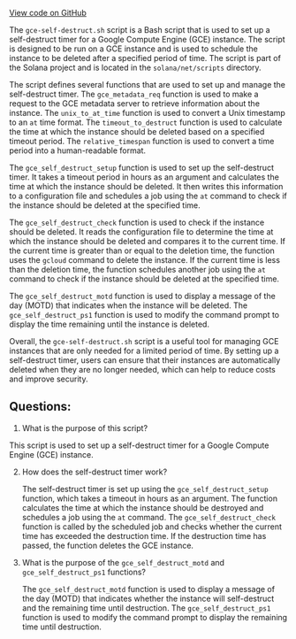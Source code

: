 [View code on GitHub](https://github.com/solana-labs/solana/blob/master/net/scripts/gce-self-destruct.sh)

The `gce-self-destruct.sh` script is a Bash script that is used to set up a self-destruct timer for a Google Compute Engine (GCE) instance. The script is designed to be run on a GCE instance and is used to schedule the instance to be deleted after a specified period of time. The script is part of the Solana project and is located in the `solana/net/scripts` directory.

The script defines several functions that are used to set up and manage the self-destruct timer. The `gce_metadata_req` function is used to make a request to the GCE metadata server to retrieve information about the instance. The `unix_to_at_time` function is used to convert a Unix timestamp to an `at` time format. The `timeout_to_destruct` function is used to calculate the time at which the instance should be deleted based on a specified timeout period. The `relative_timespan` function is used to convert a time period into a human-readable format.

The `gce_self_destruct_setup` function is used to set up the self-destruct timer. It takes a timeout period in hours as an argument and calculates the time at which the instance should be deleted. It then writes this information to a configuration file and schedules a job using the `at` command to check if the instance should be deleted at the specified time.

The `gce_self_destruct_check` function is used to check if the instance should be deleted. It reads the configuration file to determine the time at which the instance should be deleted and compares it to the current time. If the current time is greater than or equal to the deletion time, the function uses the `gcloud` command to delete the instance. If the current time is less than the deletion time, the function schedules another job using the `at` command to check if the instance should be deleted at the specified time.

The `gce_self_destruct_motd` function is used to display a message of the day (MOTD) that indicates when the instance will be deleted. The `gce_self_destruct_ps1` function is used to modify the command prompt to display the time remaining until the instance is deleted.

Overall, the `gce-self-destruct.sh` script is a useful tool for managing GCE instances that are only needed for a limited period of time. By setting up a self-destruct timer, users can ensure that their instances are automatically deleted when they are no longer needed, which can help to reduce costs and improve security.
## Questions: 
 1. What is the purpose of this script?
   
   This script is used to set up a self-destruct timer for a Google Compute Engine (GCE) instance. 

2. How does the self-destruct timer work?
   
   The self-destruct timer is set up using the `gce_self_destruct_setup` function, which takes a timeout in hours as an argument. The function calculates the time at which the instance should be destroyed and schedules a job using the `at` command. The `gce_self_destruct_check` function is called by the scheduled job and checks whether the current time has exceeded the destruction time. If the destruction time has passed, the function deletes the GCE instance.

3. What is the purpose of the `gce_self_destruct_motd` and `gce_self_destruct_ps1` functions?
   
   The `gce_self_destruct_motd` function is used to display a message of the day (MOTD) that indicates whether the instance will self-destruct and the remaining time until destruction. The `gce_self_destruct_ps1` function is used to modify the command prompt to display the remaining time until destruction.